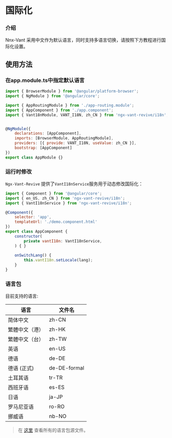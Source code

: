 # 国际化

### 介绍

Nnx-Vant 采用中文作为默认语言，同时支持多语言切换，请按照下方教程进行国际化设置。

## 使用方法

### 在app.module.ts中指定默认语言


```js
import { BrowserModule } from '@angular/platform-browser';
import { NgModule } from '@angular/core';

import { AppRoutingModule } from './app-routing.module';
import { AppComponent } from './app.component';
import { Vant18nModule, VANT_I18N, zh_CN } from 'ngx-vant-revive/i18n';


@NgModule({
    declarations: [AppComponent],
    imports: [BrowserModule, AppRoutingModule],
    providers: [{ provide: VANT_I18N, useValue: zh_CN }],
    bootstrap: [AppComponent]
})
export class AppModule {}
```

### 运行时修改

 `Ngx-Vant-Revive` 提供了`VantI18nService`服务用于动态修改国际化：

```js
import { Component } from '@angular/core';
import { en_US, zh_CN } from 'ngx-vant-revive/i18n';
import { VantI18nService } from 'ngx-vant-revive/i18n';

@Component({
    selector: 'app',
    templateUrl: './demo.component.html'
})
export class AppComponent {
    constructor(
        private vantI18n: VantI18nService,
    ) { }
   
    onSwitchLang() {
        this.vantI18n.setLocale(lang);
    }
}

```

### 语言包

目前支持的语言:

| 语言           | 文件名       |
| -------------- | ------------ |
| 简体中文       | zh-CN        |
| 繁體中文（港） | zh-HK        |
| 繁體中文（台） | zh-TW        |
| 英语           | en-US        |
| 德语           | de-DE        |
| 德语 (正式)    | de-DE-formal |
| 土耳其语       | tr-TR        |
| 西班牙语       | es-ES        |
| 日语           | ja-JP        |
| 罗马尼亚语     | ro-RO        |
| 挪威语         | nb-NO        |

> 在 [这里](https://github.com/youzan/vant/tree/dev/src/locale/lang) 查看所有的语言包源文件。


